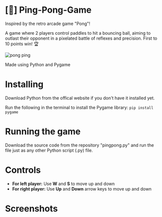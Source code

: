 # [🏓] Ping-Pong-Game
Inspired by the retro arcade game "Pong"!

A game where 2 players control paddles to hit a bouncing ball, aiming to outlast their opponent in a pixelated battle of reflexes and precision. First to 10 points win! 🏆

![pong ping](https://github.com/JAW-05/Ping-Pong-Game/assets/174991311/7634e382-381f-4db9-93ec-69e6d2de1a4b)


Made using Python and Pygame 
# Installing
Download Python from the offical website if you don't have it installed yet.

Run the following in the terminal to install the Pygame library: `pip install pygame`

# Running the game
Download the source code from the repository "pingpong.py" and run the file just as any other Python script (.py) file.

# Controls 
* **For left player:** Use **W** and **S** to move up and down
* **For right player:** Use **Up** and **Down** arrow keys to move up and down

# Screenshots



